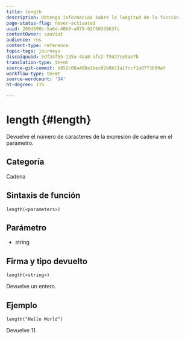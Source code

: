 ```yaml
---
title: length
description: Obtenga información sobre la longitud de la función
page-status-flag: never-activated
uuid: 269d590c-5a6d-40b9-a879-02f5033863fc
contentOwner: sauviat
audience: rns
content-type: reference
topic-tags: journeys
discoiquuid: 5df34f55-135a-4ea8-afc2-f9427ce5ae7b
translation-type: tm+mt
source-git-commit: b852c08a488a1bec02b8b31a1fccf1a8773b99af
workflow-type: tm+mt
source-wordcount: '34'
ht-degree: 11%

---
```



# length {#length}

Devuelve el número de caracteres de la expresión de cadena en el parámetro.

## Categoría

Cadena

## Sintaxis de función

`length(<parameters>)`

## Parámetro

* string

## Firma y tipo devuelto

`length(<string>)`

Devuelve un entero.

## Ejemplo

`length("Hello World")`

Devuelve 11.
